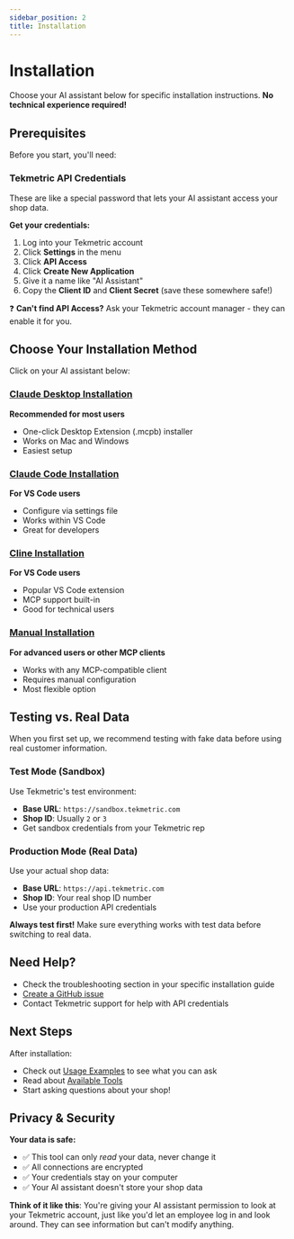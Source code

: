 ```yaml
---
sidebar_position: 2
title: Installation
---
```


# Installation

Choose your AI assistant below for specific installation instructions. **No technical experience required!**

## Prerequisites

Before you start, you'll need:

### Tekmetric API Credentials

These are like a special password that lets your AI assistant access your shop data.

**Get your credentials:**

1. Log into your Tekmetric account
2. Click **Settings** in the menu
3. Click **API Access**
4. Click **Create New Application**
5. Give it a name like "AI Assistant"
6. Copy the **Client ID** and **Client Secret** (save these somewhere safe!)

❓ **Can't find API Access?** Ask your Tekmetric account manager - they can enable it for you.

## Choose Your Installation Method

Click on your AI assistant below:

### [Claude Desktop Installation](./claude-desktop.md)
**Recommended for most users**
- One-click Desktop Extension (.mcpb) installer
- Works on Mac and Windows
- Easiest setup

### [Claude Code Installation](./claude-code.md)
**For VS Code users**
- Configure via settings file
- Works within VS Code
- Great for developers

### [Cline Installation](./cline.md)
**For VS Code users**
- Popular VS Code extension
- MCP support built-in
- Good for technical users

### [Manual Installation](./manual.md)
**For advanced users or other MCP clients**
- Works with any MCP-compatible client
- Requires manual configuration
- Most flexible option

## Testing vs. Real Data

When you first set up, we recommend testing with fake data before using real customer information.

### Test Mode (Sandbox)

Use Tekmetric's test environment:
- **Base URL**: `https://sandbox.tekmetric.com`
- **Shop ID**: Usually `2` or `3`
- Get sandbox credentials from your Tekmetric rep

### Production Mode (Real Data)

Use your actual shop data:
- **Base URL**: `https://api.tekmetric.com`
- **Shop ID**: Your real shop ID number
- Use your production API credentials

**Always test first!** Make sure everything works with test data before switching to real data.

## Need Help?

- Check the troubleshooting section in your specific installation guide
- [Create a GitHub issue](https://github.com/beetlebugorg/tekmetric-mcp/issues)
- Contact Tekmetric support for help with API credentials

## Next Steps

After installation:
- Check out [Usage Examples](../examples/index.md) to see what you can ask
- Read about [Available Tools](../tools/index.md)
- Start asking questions about your shop!

## Privacy & Security

**Your data is safe:**
- ✅ This tool can only *read* your data, never change it
- ✅ All connections are encrypted
- ✅ Your credentials stay on your computer
- ✅ Your AI assistant doesn't store your shop data

**Think of it like this**: You're giving your AI assistant permission to look at your Tekmetric account, just like you'd let an employee log in and look around. They can see information but can't modify anything.
